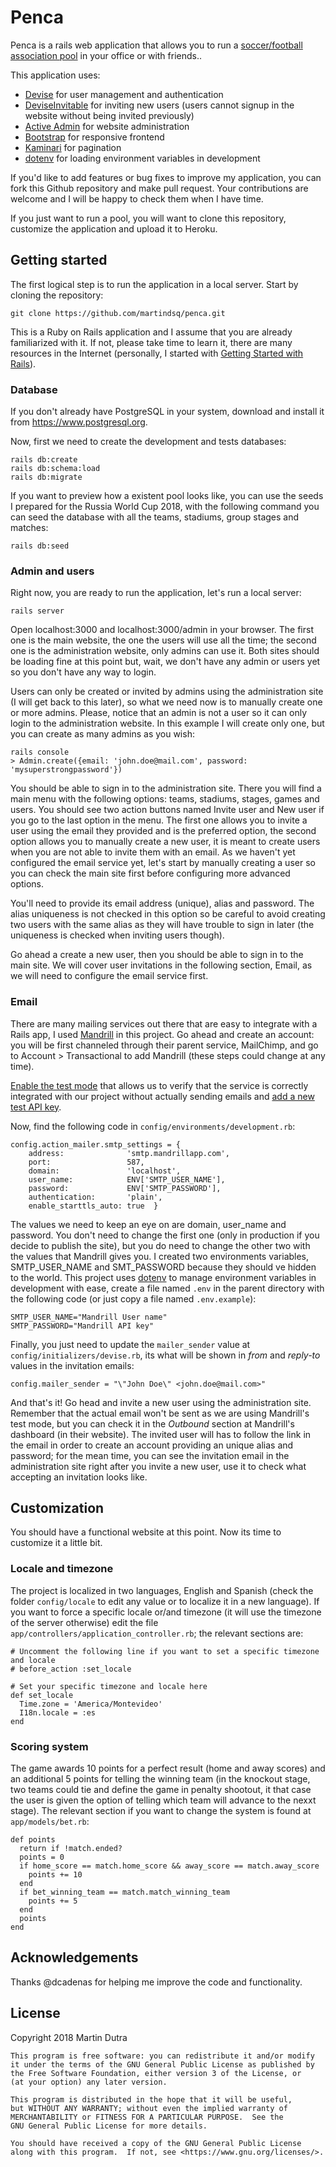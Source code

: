 # Penca

Penca is a rails web application that allows you to run a [soccer/football association pool](https://en.wikipedia.org/wiki/Football_pools) in your office or with friends..

This application uses:

* [Devise](https://github.com/plataformatec/devise) for user management and authentication
* [DeviseInvitable](https://github.com/scambra/devise_invitable) for inviting new users (users cannot signup in the website without being invited previously)
* [Active Admin](https://github.com/activeadmin/activeadmin) for website administration
* [Bootstrap](https://github.com/twbs/bootstrap) for responsive frontend
* [Kaminari](https://github.com/kaminari/kaminari) for pagination
* [dotenv](https://github.com/bkeepers/dotenv) for loading environment variables in development

If you'd like to add features or bug fixes to improve my application, you can fork this Github repository and make pull request. Your contributions are welcome and I will be happy to check them when I have time.

If you just want to run a pool, you will want to clone this repository, customize the application and upload it to Heroku.

## Getting started

The first logical step is to run the application in a local server. Start by cloning the repository:

```
git clone https://github.com/martindsq/penca.git
```

This is a Ruby on Rails application and I assume that you are already familiarized with it. If not, please take time to learn it, there are many resources in the Internet (personally, I started with [Getting Started with Rails](http://guides.rubyonrails.org/getting_started.html#creating-a-new-rails-project)).

### Database

If you don't already have PostgreSQL in your system, download and install it from https://www.postgresql.org.

Now, first we need to create the development and tests databases:

```
rails db:create
rails db:schema:load
rails db:migrate
```

If you want to preview how a existent pool looks like, you can use the seeds I prepared for the Russia World Cup 2018, with the following command you can seed the database with all the teams, stadiums, group stages and matches:

```
rails db:seed
```

### Admin and users

Right now, you are ready to run the application, let's run a local server:

```
rails server
```

Open localhost:3000 and localhost:3000/admin in your browser. The first one is the main website, the one the users will use all the time; the second one is the administration website, only admins can use it. Both sites should be loading fine at this point but, wait, we don't have any admin or users yet so you don't have any way to login.

Users can only be created or invited by admins using the administration site (I will get back to this later), so what we need now is to manually create one or more admins. Please, notice that an admin is not a user so it can only login to the administration website. In this example I will create only one, but you can create as many admins as you wish:

```
rails console
> Admin.create({email: 'john.doe@mail.com', password: 'mysuperstrongpassword'})
```

You should be able to sign in to the administration site. There you will find a main menu with the following options: teams, stadiums, stages, games and users. You should see two action buttons named Invite user and New user if you go to the last option in the menu. The first one allows you to invite a user using the email they provided and is the preferred option, the second option allows you to manually create a new user, it is meant to create users when you are not able to invite them with an email. As we haven't yet configured the email service yet, let's start by manually creating a user so you can check the main site first before configuring more advanced options.

You'll need to provide its email address (unique), alias and password. The alias uniqueness is not checked in this option so be careful to avoid creating two users with the same alias as they will have trouble to sign in later (the uniqueness is checked when inviting users though).

Go ahead a create a new user, then you should be able to sign in to the main site. We will cover user invitations in the following section, Email, as we will need to configure the email service first.

### Email

There are many mailing services out there that are easy to integrate with a Rails app, I used [Mandrill](https://www.mandrill.com) in this project. Go ahead and create an account: you will be first channeled through their parent service, MailChimp, and go to Account > Transactional to add Mandrill (these steps could change at any time).

[Enable the test mode](https://mandrill.zendesk.com/hc/en-us/articles/205582447-Does-Mandrill-Have-a-Test-Mode-or-Sandbox-) that allows us to verify that the service is correctly integrated with our project without actually sending emails and [add a new test API key](https://mandrill.zendesk.com/hc/en-us/articles/205582447-Does-Mandrill-Have-a-Test-Mode-or-Sandbox-).

Now, find the following code in `config/environments/development.rb`:

```
config.action_mailer.smtp_settings = {
    address:              'smtp.mandrillapp.com',
    port:                 587,
    domain:               'localhost',
    user_name:            ENV['SMTP_USER_NAME'],
    password:             ENV['SMTP_PASSWORD'],
    authentication:       'plain',
    enable_starttls_auto: true  }
```

The values we need to keep an eye on are domain, user_name and password. You don't need to change the first one (only in production if you decide to publish the site), but you do need to change the other two with the values that Mandrill gives you. I created two environments variables, SMTP_USER_NAME and SMT_PASSWORD because they should ve hidden to the world. This project uses [dotenv](https://github.com/bkeepers/dotenv) to manage environment variables in development with ease, create a file named `.env` in the parent directory with the following code (or just copy a file named `.env.example`):

```
SMTP_USER_NAME="Mandrill User name"
SMTP_PASSWORD="Mandrill API key"
```

Finally, you just need to update the `mailer_sender` value at `config/initializers/devise.rb`, its what will be shown in *from* and *reply-to* values in the invitation emails:

```
config.mailer_sender = "\"John Doe\" <john.doe@mail.com>"
```

And that's it! Go head and invite a new user using the administration site. Remember that the actual email won't be sent as we are using Mandrill's test mode, but you can check it in the *Outbound* section at Mandrill's dashboard (in their website). The invited user will has to follow the link in the email in order to create an account providing an unique alias and password; for the mean time, you can see the invitation email in the administration site right after you invite a new user, use it to check what accepting an invitation looks like.

## Customization

You should have a functional website at this point. Now its time to customize it a little bit.

### Locale and timezone

The project is localized in two languages, English and Spanish (check the folder `config/locale` to edit any value or to localize it in a new language). If you want to force a specific locale or/and timezone (it will use the timezone of the server otherwise) edit the file `app/controllers/application_controller.rb`; the relevant sections are:

```
# Uncomment the following line if you want to set a specific timezone and locale
# before_action :set_locale
```
```
# Set your specific timezone and locale here
def set_locale
  Time.zone = 'America/Montevideo'
  I18n.locale = :es
end
```

### Scoring system

The game awards 10 points for a perfect result (home and away scores) and an additional 5 points for telling the winning team (in the knockout stage, two teams could tie and define the game in penalty shootout, it that case the user is given the option of telling which team will advance to the nexxt stage). The relevant section if you want to change the system is found at `app/models/bet.rb`:

```
def points
  return if !match.ended?
  points = 0
  if home_score == match.home_score && away_score == match.away_score
    points += 10 
  end
  if bet_winning_team == match.match_winning_team
    points += 5 
  end
  points
end
```

## Acknowledgements

Thanks @dcadenas for helping me improve the code and functionality.

## License

Copyright 2018 Martin Dutra

```
This program is free software: you can redistribute it and/or modify
it under the terms of the GNU General Public License as published by
the Free Software Foundation, either version 3 of the License, or
(at your option) any later version.

This program is distributed in the hope that it will be useful,
but WITHOUT ANY WARRANTY; without even the implied warranty of
MERCHANTABILITY or FITNESS FOR A PARTICULAR PURPOSE.  See the
GNU General Public License for more details.

You should have received a copy of the GNU General Public License
along with this program.  If not, see <https://www.gnu.org/licenses/>.
```
